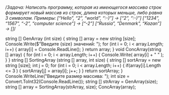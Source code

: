 /*Задача: Написать программу, которая из имеющегося массива строк формирует новый массив из строк, длина которых меньше, либо равна 3 символам. 
Примеры:
[“Hello”, “2”, “world”, “:-)”] → [“2”, “:-)”]
[“1234”, “1567”, “-2”, “computer science”] → [“-2”]
[“Russia”, “Denmark”, “Kazan”] → []*/

string [] GenArray (int size)
{
    string [] array = new string [size];
    Console.Write($"Введите {size} значений: ");
    for (int i = 0; i < array.Length; i++)
    {
        array[i] = Console.ReadLine();
    }
    return array;
}
void ConcArray(string [] array)
{
    for (int i = 0; i < array.Length; i++)
    {
        Console.Write( array[i] + " " );
    }
}
string [] SortingArray (string [] array, int size)
{
    string [] sortArray = new string [size];
    int j = 0;
    for (int i = 0; i < array.Length; i++)
    {
        if(array[i].Length <= 3 )
        {
              sortArray[j] = array[i];
              j++;
        }
    }
    return sortArray;
}
Console.WriteLine("Введите размер массива: ");
int size = Convert.ToInt32(Console.ReadLine());
string [] strArray = GenArray(size);
string [] array = SortingArray(strArray, size);
ConcArray(array);
